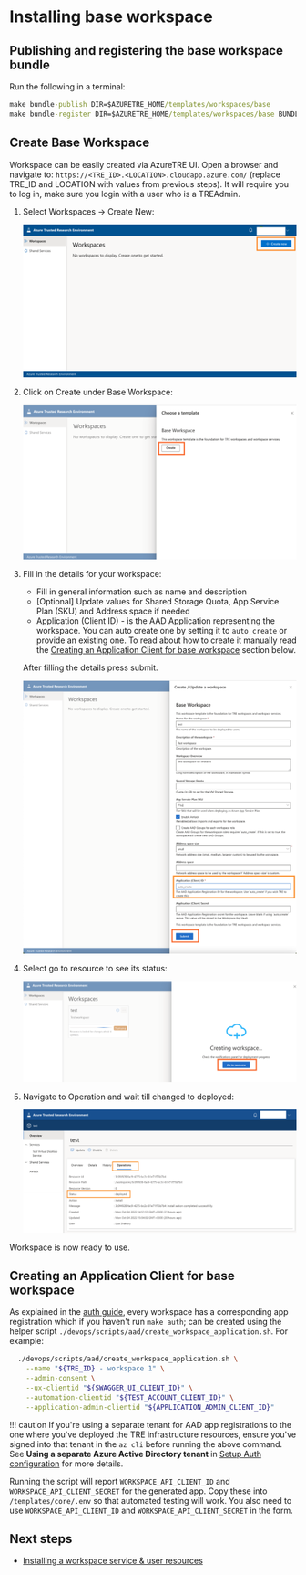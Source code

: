 # Installing base workspace

## Publishing and registering the base workspace bundle

Run the following in a terminal:

  ```cmd
  make bundle-publish DIR=$AZURETRE_HOME/templates/workspaces/base
  make bundle-register DIR=$AZURETRE_HOME/templates/workspaces/base BUNDLE_TYPE=workspace
  ```

## Create Base Workspace

Workspace can be easily created via AzureTRE UI. Open a browser and navigate to: `https://<TRE_ID>.<LOCATION>.cloudapp.azure.com/` (replace TRE_ID and LOCATION with values from previous steps). It will require you to log in, make sure you login with a user who is a TREAdmin.

1. Select Workspaces -> Create New:

    ![Create workspace main](../../assets/create-workspace-main.png)

1. Click on Create under Base Workspace:

    ![Create workspace](../../assets/create-workspace.png)

1. Fill in the details for your workspace:

    - Fill in general information such as name and description
    - [Optional] Update values for Shared Storage Quota, App Service Plan (SKU) and Address space if needed
    - Application (Client ID) - is the AAD Application representing the workspace. You can auto create one by setting it to `auto_create` or provide an existing one. To read about how to create it manually read the [Creating an Application Client for base workspace](#creating-an-application-client-for-base-workspace) section below.

    After filling the details press submit.

    ![Create workspace - Fill Details](../../assets/create-workspace-fill-details.png)

1. Select go to resource to see its status:

    ![Create Workspace In Progress](../../assets/create-workspace-in-progress.png)

1. Navigate to Operation and wait till changed to deployed:

    ![Create Workspace Status](../../assets/create-workspace-status.png)

Workspace is now ready to use.


## Creating an Application Client for base workspace

As explained in the [auth guide](../auth.md), every workspace has a corresponding app registration which if you haven't run `make auth`; can be created using the helper script `./devops/scripts/aad/create_workspace_application.sh`. For example:

```bash
  ./devops/scripts/aad/create_workspace_application.sh \
    --name "${TRE_ID} - workspace 1" \
    --admin-consent \
    --ux-clientid "${SWAGGER_UI_CLIENT_ID}" \
    --automation-clientid "${TEST_ACCOUNT_CLIENT_ID}" \
    --application-admin-clientid "${APPLICATION_ADMIN_CLIENT_ID}"
```

!!! caution
    If you're using a separate tenant for AAD app registrations to the one where you've deployed the TRE infrastructure resources, ensure you've signed into that tenant in the `az cli` before running the above command. See **Using a separate Azure Active Directory tenant** in [Setup Auth configuration](./setup-auth-entities.md) for more details.

Running the script will report `WORKSPACE_API_CLIENT_ID` and `WORKSPACE_API_CLIENT_SECRET` for the generated app. Copy these into `/templates/core/.env` so that automated testing will work. You also need to use `WORKSPACE_API_CLIENT_ID` and `WORKSPACE_API_CLIENT_SECRET` in the form.

## Next steps

* [Installing a workspace service & user resources](./ui-install-ws-and-ur.md)
